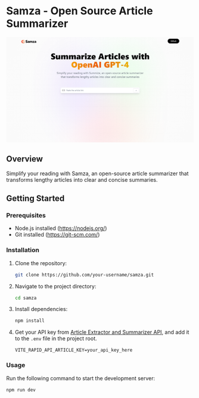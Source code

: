 # Samza - Open Source Article Summarizer

![Samza](public/ScreenShots/samza.png)

## Overview

Simplify your reading with Samza, an open-source article summarizer that transforms lengthy articles into clear and concise summaries.

## Getting Started

### Prerequisites

- Node.js installed (https://nodejs.org/)
- Git installed (https://git-scm.com/)

### Installation

1. Clone the repository:

    ```bash
    git clone https://github.com/your-username/samza.git
    ```

2. Navigate to the project directory:

    ```bash
    cd samza
    ```

3. Install dependencies:

    ```bash
    npm install
    ```

4. Get your API key from [Article Extractor and Summarizer API](https://rapidapi.com/restyler/api/article-extractor-and-summarizer?utm_source=youtube.com%2FJavaScriptMastery&utm_medium=referral&utm_campaign=DevRel), and add it to the `.env` file in the project root.

    ```env
    VITE_RAPID_API_ARTICLE_KEY=your_api_key_here
    ```

### Usage

Run the following command to start the development server:

```bash
npm run dev
